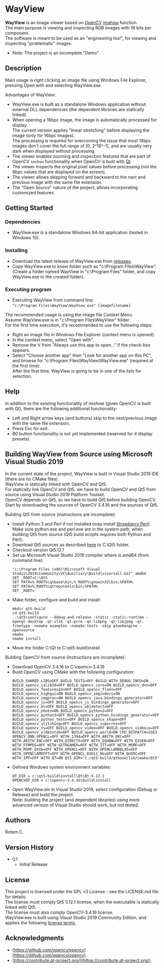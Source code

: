 ﻿# WayView

**WayView** is an image viewer based on [OpenCV](https://opencv.org/) [imshow](https://docs.opencv.org/4.x/d7/dfc/group__highgui.html#ga453d42fe4cb60e5723281a89973ee563) function.  
The main purpose is viewing and inspecting RGB images with 16 bits per component.  
The software is meant to be used as an "engineering tool", for viewing and inspecting "problematic" images.

 - Note: The project is an incomplete "Demo".

## Description

Main usage is right clicking an image file using Windows File Explorer, pressing Open with and selecting WayView.exe  

Advantages of WayView:  
 - WayView.exe is built as a standalone Windows application without external DLL dependencies (the dependent libraries are statically linked).  
 - When opening a 16bpc image, the image is automatically processed for display.  
 The current version applies "linear stretching" before displaying the image (only for 16bpc images).  
 The processing is required for overcoming the issue that most 16bpc images don't cover the full range of \[0, 2^16^-1\], and are usually very dark when displayed without processing.
 - The viewer enables zooming and inspection features that are part of OpenCV `imshow` functionality when OpenCV is built with [Qt](https://en.wikipedia.org/wiki/Qt_(software)).
 - The viewer inspects the original pixel values before processing (not the 8bpc values that are displayed on the screen).  
 - The viewer allows skipping forward and backward to the next and previous image with the same file extension.
 - The "Open Source" nature of the project, allows incorporating customized features.


## Getting Started

### Dependencies

 - WayView.exe is a standalone Windows 64-bit application (tested in Windows 10).

### Installing

 - Download the latest release of WayView.exe from [releases](https://github.com/cohenrotem/WayView/releases).
 - Copy WayView.exe to know folder such as "c:\Program Files\WayView".  
 (Create a folder named WayView in "c:\Program Files" folder, and copy WayView.exe to the created folder).  


### Executing program

 - Executing WayView from command line:  
 `"c:\Program Files\WayView\WayView.exe" [imagefilename]`  
 
The recommended usage is using the image file Context Menu.  
Assume WayView.exe is in "c:\Program Files\WayView" folder.  
For the first time execution, it's recommended to use the following steps:  
 - Right an image file in Windows File Explorer (context menu is opened).
 - In the context menu, select "Open with".
 - Remove the V from "Always use this app to open..." if the check-box appears.
 - Select "Choose another app" then "Look for another app on this PC", and browse for "c:\Program Files\WayView\WayView.exe" (required at the first time).  
 After the first time, WayView is going to be in one of the lists for selection.  

## Help

In addition to the existing functionality of imshow (given OpenCV is built with Qt), there are the following additional functionality:
 - Left and Right arrow keys (and buttons) skip to the next/previous image with the same file extension.
 - Press Esc for exit.
 - B0 button functionality is not yet implemented (reserved for 4 display presets).

## Building WayView from Source using Microsoft Visual Studio 2019
In the current state of the project, WayView is built in Visual Studio 2019 IDE (there are no CMake files).  
WayView is statically linked with OpenCV and Qt5.  
For statically link OpenCV and Qt5, we have to build OpenCV and Qt5 from source using Visual Studio 2019 Platform Toolset.  
OpenCV depends on Qt5, so we have to build Qt5 before building OpenCV.  
Start by downloading the sources of OpenCV 3.4.16 and the sources of Qt5.  

Building Qt5 from source (instructions are incomplete):  
 - Install Python 3 and Perl if not installed (may install [Strawberry Perl](https://strawberryperl.com/)).  
 Make sure python.exe and perl.exe are in the system path, when building Qt5 from source (Qt5 build scripts requires both Python and Perl).  
 - Download Qt5 sources as described [here](https://doc.qt.io/qt-5/windows-building.html) to C:\Qt5 folder.
 - Checkout version Qt5.12.1
 - Set up Microsoft Visual Studio 2019 compiler where <arch> is amd64 (from command line):  
    ```
    "c:\Program Files (x86)\Microsoft Visual Studio\2019\Community\VC\Auxiliary\Build\vcvarsall.bat" amd64
    SET _ROOT=C:\Qt5
    SET PATH=%_ROOT%\qtbase\bin;%_ROOT%\gnuwin32\bin;%PATH%
    SET PATH=%_ROOT%\qtrepotools\bin;%PATH%
    SET _ROOT=
    ```
 - Make folder, configure and build and install:  
    ```
    mkdir qt5-build
    cd qt5-build
    ..\qt5\configure --debug-and-release -static -static-runtime -opengl desktop -qt-zlib -qt-pcre -qt-libpng -qt-libjpeg -qt-freetype -nomake examples -nomake tests -skip qtwebengine -opensource
    nmake
    nmake install
    ```
 - Move the folder C:\Qt to C:\qt5-build\install
 
Building OpenCV from source (instructions are incomplete):
 - Download OpenCV 3.4.16 to C:\opencv-3.4.16
 - Build OpenCV using CMake with the following configuration:  
     ```
     BUILD_SHARED_LIBS=OFF BUILD_TESTS=OFF BUILD_WITH_DEBUG_INFO=ON BUILD_opencv_calib3d=OFF BUILD_opencv_core=ON BUILD_opencv_dnn=OFF BUILD_opencv_features2d=OFF BUILD_opencv_flann=OFF BUILD_opencv_highgui=ON BUILD_opencv_imgcodecs=ON BUILD_opencv_imgproc=ON BUILD_opencv_java_bindings_generator=OFF BUILD_opencv_js=OFF BUILD_opencv_js_bindings_generator=OFF BUILD_opencv_ml=OFF BUILD_opencv_objdetect=OFF BUILD_opencv_photo=ON BUILD_opencv_python2=OFF BUILD_opencv_python3=OFF BUILD_opencv_python_bindings_generator=OFF BUILD_opencv_python_tests=OFF BUILD_opencv_shape=OFF BUILD_opencv_stitching=OFF BUILD_opencv_superres=OFF BUILD_opencv_ts=OFF BUILD_opencv_video=OFF BUILD_opencv_videoio=OFF BUILD_opencv_videostab=OFF BUILD_opencv_world=ON CPU_DISPATCH=SSE3 OPENCV_DNN_OPENCL=OFF WITH_1394=OFF WITH_ARITH_DEC=OFF WITH_ARITH_ENC=OFF WITH_DIRECTX=OFF WITH_DSHOW=OFF WITH_EIGEN=OFF WITH_FFMPEG=OFF WITH_GSTREAMER=OFF WITH_ITT=OFF WITH_MSMF=OFF WITH_MSMF_DXVA=OFF WITH_OPENCL=OFF WITH_OPENCLAMDBLAS=OFF WITH_OPENCLAMDFFT=OFF WITH_OPENCL_D3D11_NV=OFF WITH_QUIRC=OFF WITH_IPP=OFF WITH_QT=ON Qt5_DIR="c:/qt5-build/qtbase/lib/cmake/Qt5"
     ```
 - Defined Windows system environment variables:  
     ```
     QT_DIR = c:\qt5-build\install\Qt\Qt-5.12.1
     OPENCVQT_DIR = c:\opencv-3.4.16\build\install
     ```
 - Open WayView.sln in Visual Studio 2019, select configuration (Debug or Release) and build the project.  
 Note: building the project (and dependent libraries) using more advanced version of Visual Studio should work, but not tested.

## Authors

Rotem C.

## Version History

 - 0.1
    - Initial Release

## License

This project is licensed under the GPL v3 License - see the LICENSE.md file for details.  
The license must comply Qt5 5.12.1 license, when the executable is statically linked with Qt5.  
The license must also comply OpenCV-3.4.16 license.  
WayView.exe is built using Visual Studio 2019 Community Edition, and applies the following [license terms](https://visualstudio.microsoft.com/license-terms/mlt031819/).

## Acknowledgments

 - [https://github.com/opencv/opencv](https://github.com/opencv/opencv).  
 - [https://contribute.qt-project.org/](https://contribute.qt-project.org/).
